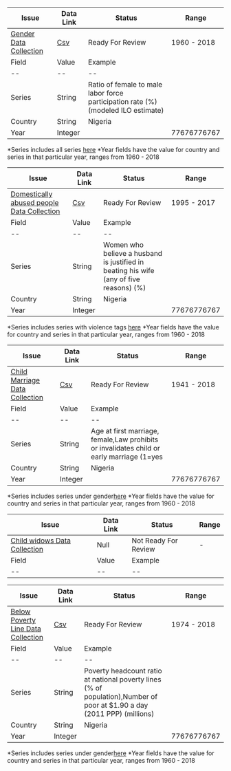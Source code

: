 | Issue                                   | Data Link | Status      | Range|
|-----------------------------------------|-------------|-----------------|------------|
|[Gender Data Collection](https://github.com/tapaswenipathak/TheLesserNumber/issues/19)|[Csv](GenderData.csv)|Ready For Review| 1960 - 2018|
|Field|Value|Example|
|--|--|--|
|Series|String|Ratio of female to male labor force participation rate (%) (modeled ILO estimate)|
|Country|String|Nigeria|
|Year| Integer||77676776767|
*Series includes all series [here](https://databank.worldbank.org/data/source/gender-statistics/Type/METADATA/preview/on#)
*Year fields have the value for country and series in that particular year, ranges from 1960 - 2018

| Issue                                   | Data Link | Status      | Range| 
|-----------------------------------------|-------------|-----------------|------------|
|[Domestically abused people Data Collection](https://github.com/tapaswenipathak/TheLesserNumber/issues/18)|[Csv](DomesticViolence.csv)|Ready For Review| 1995 - 2017|
|Field|Value|Example|
|--|--|--|
|Series|String|Women who believe a husband is justified in beating his wife (any of five reasons) (%)|
|Country|String|Nigeria|
|Year| Integer||77676776767|
*Series includes series with violence tags [here](https://databank.worldbank.org/data/source/gender-statistics/Type/METADATA/preview/on#)
*Year fields have the value for country and series in that particular year, ranges from 1960 - 2018




| Issue                                   | Data Link | Status      | Range|
|-----------------------------------------|-------------|-----------------|------------|
|[Child Marriage Data Collection](https://github.com/tapaswenipathak/TheLesserNumber/issues/17)|[Csv](ChildMarriage.csv)|Ready For Review| 1941 - 2018|
|Field|Value|Example|
|--|--|--|
|Series|String|Age at first marriage, female,Law prohibits or invalidates child or early marriage (1=yes |
|Country|String|Nigeria|
|Year| Integer||77676776767|
*Series includes series under gender[here](https://databank.worldbank.org/data/source/gender-statistics/Type/METADATA/preview/on#)
*Year fields have the value for country and series in that particular year, ranges from 1960 - 2018


| Issue                                   | Data Link | Status      | Range|
|-----------------------------------------|-------------|-----------------|------------|
|[Child widows Data Collection](https://github.com/tapaswenipathak/TheLesserNumber/issues/16)|Null| Not Ready For Review|-|
|Field|Value|Example|
|--|--|--|


| Issue                                   | Data Link | Status      | Range|
|-----------------------------------------|-------------|-----------------|------------|
|[Below Poverty Line Data Collection](https://github.com/tapaswenipathak/TheLesserNumber/issues/15)|[Csv](PovertyAndEquityData.csv)|Ready For Review| 1974 - 2018|
|Field|Value|Example|
|--|--|--|
|Series|String|Poverty headcount ratio at national poverty lines (% of population),Number of poor at $1.90 a day (2011 PPP) (millions) |
|Country|String|Nigeria|
|Year| Integer||77676776767|
*Series includes series under gender[here](https://databank.worldbank.org/data/source/poverty-and-equity/Type/METADATA/preview/on#)
*Year fields have the value for country and series in that particular year, ranges from 1960 - 2018
